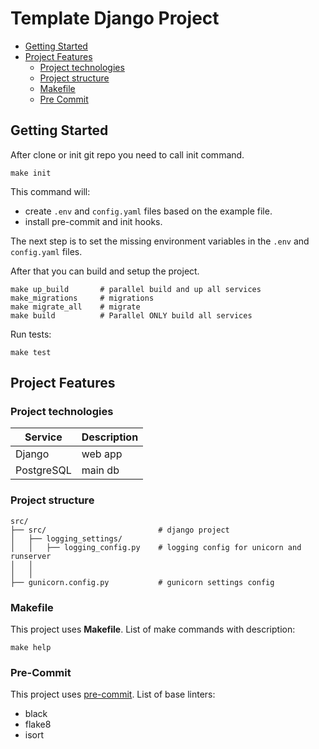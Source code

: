 # Template Django Project

- [Getting Started](#getting-started)
- [Project Features](#project-features)
    - [Project technologies](#project-technologies)
    - [Project structure](#project-structure)
    - [Makefile](#makefile)
    - [Pre Commit](#pre-commit)


## Getting Started
After clone or init git repo you need to call init command.
```
make init
```
This command will:
 - create ```.env``` and ```config.yaml``` files based on the example file.
 - install pre-commit and init hooks.

The next step is to set the missing environment variables in the ```.env``` and ```config.yaml``` files.

After that you can build and setup the project.
```
make up_build       # parallel build and up all services
make_migrations     # migrations
make migrate_all    # migrate
make build          # Parallel ONLY build all services
```

Run tests:
```
make test
```

## Project Features
### Project technologies
| Service | Description |
| --- | ----------- |
| Django | web app |
| PostgreSQL | main db |

### Project structure
```
src/
├── src/                         # django project
│   ├── logging_settings/
│   │   ├── logging_config.py    # logging config for unicorn and runserver
│   │
│   │
├── gunicorn.config.py           # gunicorn settings config
```

### Makefile
This project uses **Makefile**. List of make commands with description:
```
make help
```

### Pre-Commit
This project uses [pre-commit](https://pre-commit.com/). List of base linters:
- black
- flake8
- isort
